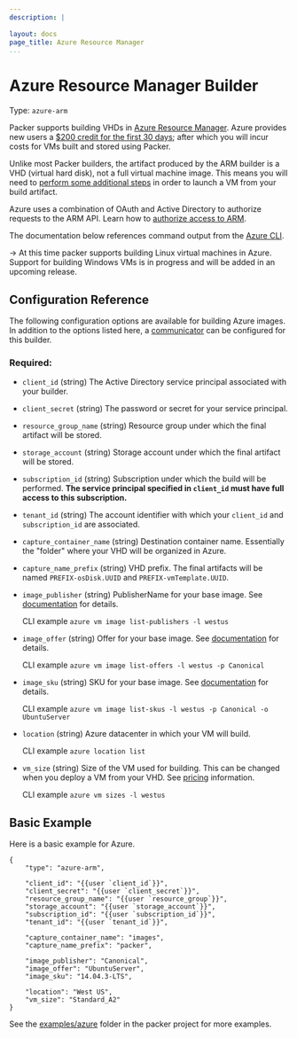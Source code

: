 ```yaml
---
description: |
    
layout: docs
page_title: Azure Resource Manager
...
```


# Azure Resource Manager Builder

Type: `azure-arm`

Packer supports building VHDs in [Azure Resource Manager](https://azure.microsoft.com/en-us/documentation/articles/resource-group-overview/). Azure provides new users a [$200 credit for the first 30 days](https://azure.microsoft.com/en-us/free/); after which you will incur costs for VMs built and stored using Packer.

Unlike most Packer builders, the artifact produced by the ARM builder is a VHD (virtual hard disk), not a full virtual machine image. This means you will need to [perform some additional steps](https://github.com/Azure/packer-azure/issues/201) in order to launch a VM from your build artifact.

Azure uses a combination of OAuth and Active Directory to authorize requests to the ARM API. Learn how to [authorize access to ARM](/docs/builders/azure-setup.html).

The documentation below references command output from the [Azure CLI](https://azure.microsoft.com/en-us/documentation/articles/xplat-cli-install/).

-> At this time packer supports building Linux virtual machines in Azure. Support for building Windows VMs is in progress and will be added in an upcoming release.

## Configuration Reference

The following configuration options are available for building Azure images. In addition to the options listed here, a
[communicator](/docs/templates/communicator.html) can be configured for this
builder.

### Required:

-   `client_id` (string) The Active Directory service principal associated with your builder.

-   `client_secret` (string) The password or secret for your service principal.

-   `resource_group_name` (string) Resource group under which the final artifact will be stored.

-   `storage_account` (string) Storage account under which the final artifact will be stored.

-   `subscription_id` (string) Subscription under which the build will be performed. **The service principal specified in `client_id` must have full access to this subscription.**

-   `tenant_id` (string) The account identifier with which your `client_id` and `subscription_id` are associated.

-   `capture_container_name` (string) Destination container name. Essentially the "folder" where your VHD will be organized in Azure.

-   `capture_name_prefix` (string) VHD prefix. The final artifacts will be named `PREFIX-osDisk.UUID` and `PREFIX-vmTemplate.UUID`.

-   `image_publisher` (string) PublisherName for your base image. See [documentation](https://azure.microsoft.com/en-us/documentation/articles/resource-groups-vm-searching/) for details.

    CLI example `azure vm image list-publishers -l westus`

-   `image_offer` (string) Offer for your base image. See [documentation](https://azure.microsoft.com/en-us/documentation/articles/resource-groups-vm-searching/) for details.

    CLI example `azure vm image list-offers -l westus -p Canonical`

-   `image_sku` (string) SKU for your base image. See [documentation](https://azure.microsoft.com/en-us/documentation/articles/resource-groups-vm-searching/) for details.

    CLI example `azure vm image list-skus -l westus -p Canonical -o UbuntuServer`

-   `location` (string) Azure datacenter in which your VM will build.

    CLI example `azure location list`

-   `vm_size` (string) Size of the VM used for building. This can be changed when you deploy a VM from your VHD. See [pricing](https://azure.microsoft.com/en-us/pricing/details/virtual-machines/) information.

    CLI example `azure vm sizes -l westus`

## Basic Example

Here is a basic example for Azure.

``` {.javascript}
{
    "type": "azure-arm",

    "client_id": "{{user `client_id`}}",
    "client_secret": "{{user `client_secret`}}",
    "resource_group_name": "{{user `resource_group`}}",
    "storage_account": "{{user `storage_account`}}",
    "subscription_id": "{{user `subscription_id`}}",
    "tenant_id": "{{user `tenant_id`}}",

    "capture_container_name": "images",
    "capture_name_prefix": "packer",

    "image_publisher": "Canonical",
    "image_offer": "UbuntuServer",
    "image_sku": "14.04.3-LTS",

    "location": "West US",
    "vm_size": "Standard_A2"
}
```

See the [examples/azure](https://github.com/mitchellh/packer/tree/master/examples/azure) folder in the packer project for more examples.
